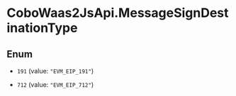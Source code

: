 # CoboWaas2JsApi.MessageSignDestinationType

## Enum


* `191` (value: `"EVM_EIP_191"`)

* `712` (value: `"EVM_EIP_712"`)


